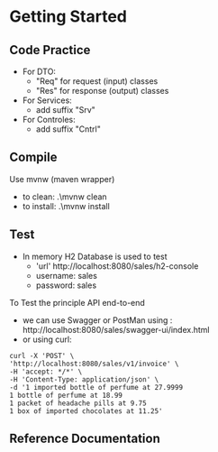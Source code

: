 # Getting Started

## Code Practice

- For DTO:
    - "Req" for request (input) classes
    - "Res" for response (output) classes
- For Services:
    - add suffix "Srv"
- For Controles:
    - add suffix "Cntrl"


## Compile 
Use mvnw (maven wrapper) 
- to clean: .\mvnw clean
- to install: .\mvnw install

## Test
- In memory H2 Database is used to test 
    - 'url' http://localhost:8080/sales/h2-console 
    - username: sales
    - password: sales

To Test the principle API end-to-end 
- we can use Swagger or PostMan using : http://localhost:8080/sales/swagger-ui/index.html
- or using curl:
```
curl -X 'POST' \
'http://localhost:8080/sales/v1/invoice' \
-H 'accept: */*' \
-H 'Content-Type: application/json' \
-d '1 imported bottle of perfume at 27.9999
1 bottle of perfume at 18.99
1 packet of headache pills at 9.75
1 box of imported chocolates at 11.25'
```

## Reference Documentation
